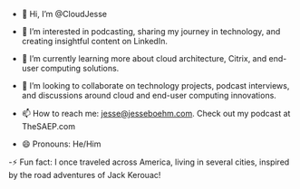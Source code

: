 - 👋 Hi, I’m @CloudJesse

- 👀 I’m interested in podcasting, sharing my journey in technology, and creating insightful content on LinkedIn.

- 🌱 I’m currently learning more about cloud architecture, Citrix, and end-user computing solutions.

- 💞️ I’m looking to collaborate on technology projects, podcast interviews, and discussions around cloud and end-user computing innovations.

- 📫 How to reach me: jesse@jesseboehm.com. Check out my podcast at TheSAEP.com

- 😄 Pronouns: He/Him

-⚡ Fun fact: I once traveled across America, living in several cities, inspired by the road adventures of Jack Kerouac!

<!---
CloudJesse/CloudJesse is a ✨ special ✨ repository because its `README.md` (this file) appears on your GitHub profile.
You can click the Preview link to take a look at your changes.
--->
